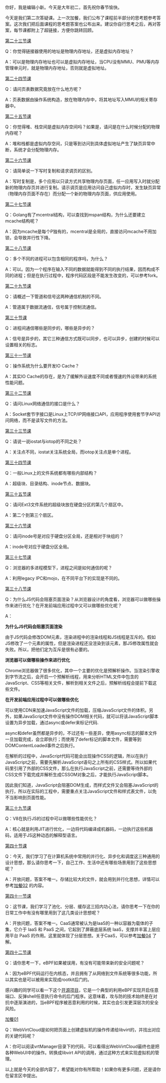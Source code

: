 你好，我是编辑小新。今天是大年初二，首先祝你春节愉快。

今天是我们第二次答疑课。上一次加餐，我们公布了课程前半部分的思考题参考答案。这次我们把后面课程的思考题答案也公布出来。建议你自行思考之后，再对答案，每节课都附上了超链接，方便你跳转回顾。

[第二十三节课](https://time.geekbang.org/column/article/568387)

Q：你觉得链接器使用的地址是物理内存地址，还是虚拟内存地址？

A：可以是物理内存地址也可以是虚拟内存地址，当CPU没有MMU、PMU等内存管理单元时，就是物理内存地址，否则就是虚拟地址。

[第二十四节课](https://time.geekbang.org/column/article/571870)

Q：请问页表数据究竟放在什么地方呢？

A：页表数据由操作系统构造，放在物理内存中，将其地址写入MMU的相关寄存器中。

[第二十五节课](https://time.geekbang.org/column/article/572830)

Q：你觉得堆、栈空间是虚拟内存空间吗？如果是，请问是在什么时候分配的物理内存呢？

A：堆和栈都是虚拟内存空间，只是等到访问到具体虚拟地址产生了缺页异常中断，系统才会分配物理内存。

[第二十六节课](https://time.geekbang.org/column/article/573751)

Q：请简单说一下写时复制和请求调页的区别。

A：写时复制是，多个应用以只读方式共享物理内存页面，任一应用写入时就分配新的物理内存页并进行复制。请示调页是应用访问自己虚拟内存时，发生缺页异常（物理内存页面不存在）而分配一个新的物理内存页面，供应用使用。

[第二十七节课](https://time.geekbang.org/column/article/574305)

Q：Golang有了mcentral结构，可以查找到mspan结构，为什么还要建立mcache结构呢？

A：因为mcache是每个P独有的，mcentral是全局的，直接访问mcache不用加锁，会导致并行性下降。

[第二十八节课](https://time.geekbang.org/column/article/575566)

Q：多个不同的进程可以包含相同的程序吗，为什么？

A：可以。因为一个程序在输入不同的数据就能得到不同的执行结果，因而构成不同的进程；但是在执行过程中，程序代码区段是不能发生改变的，可以参考fork。

[第二十九节课](https://time.geekbang.org/column/article/576947)

Q：请概述一下管道和信号这两种通信机制的不同。

A：管道属于数据流通信，信号属于控制流通信。

[第三十节课](https://time.geekbang.org/column/article/578843)

Q：进程间通信哪些是同步的，哪些是异步的？

A：信号是异步的，其它三种通信方式既可以同步，也可以异步，创建的时候可以设置相关的标志。

[第三十一节课](https://time.geekbang.org/column/article/580037)

Q：操作系统为什么要开发IO Cache？

A：其实IO Cache的存在，是为了缓解外设速度不同或者慢速的外设带来的系统性能问题。

[第三十二节课](https://time.geekbang.org/column/article/580998)

Q：请问Linux网络通信的接口是什么？

A：Socket套节字接口是Linux上TCP/IP网络接口API，应用程序使用套节字API访问网络，而不是读写文件的方法。

[第三十三节课](https://time.geekbang.org/column/article/593096)

Q：请说一说iostat与iotop的不同之处？

A：关注点不同，iostat关注系统全局，而iotop关注点是单个进程。

[第三十四节课](https://time.geekbang.org/column/article/593979)

Q：一般Linux上的文件系统都有哪些内部结构？

A：超级块、目录结构、inode节点、数据块。

[第三十五节课](https://time.geekbang.org/column/article/594921)

Q：请问Ext3文件系统的超级块放在硬盘分区的第几个扇区中。

A：第二个到第三个扇区。

[第三十六节课](https://time.geekbang.org/column/article/595669)

Q：请问inode号是对应于硬盘分区全局，还是相对于块组的？

A：inode号对应于硬盘分区全局。

[第三十七节课](https://time.geekbang.org/column/article/596700)

Q：浏览器的多进程模型下，进程之间是如何通信的呢？

A：利用legacy IPC和mojo，在不同平台下的实现是不同的。

[第三十八节课](https://time.geekbang.org/column/article/597580)

Q：为什么JS代码会阻塞页面渲染？从浏览器设计的角度看，浏览器可以做哪些操作来进行优化？在开发前端应用过程中又可以做哪些优化呢？

A：

**为什么JS代码会阻塞页面渲染**

由于JS代码会修改DOM元素，渲染进程中的渲染线程和JS线程是互斥的。假如JS修改了一个元素的属性，但是渲染进程还没渲染到该元素，那JS修改属性就会失败。所以，把他们定为互斥是很有必要的。

**浏览器可以做哪些操作来进行优化**

Chrome浏览器做了很多优化，其中一个主要的优化是预解析操作。当渲染引擎收到字节流之后，会开启一个预解析线程，用来分析HTML文件中包含的JavaScript、CSS等相关文件，解析到相关文件之后，预解析线程会提前下载这些文件。

**在开发前端应用过程中可以做哪些优化**

可以使用CDN来加速JavaScript文件的加载，压缩JavaScript文件的体积。另外，如果JavaScript文件中没有操作DOM相关代码，就可以将该JavaScript脚本设置为异步加载，通过async或defer来标记代码.

async和defer虽然都是异步的，不过还有一些差异，使用async标志的脚本文件一旦加载完成，会立即执行；而使用了defer标记的脚本文件，需要等到DOMContentLoaded事件之后执行。

在解析的过程中，JavaScript代码可能会出现操作CSS的逻辑，所以在执行JavaScript之前，需要先解析JavaScript语句之上所有的CSS样式。所以如果代码里引用了外部的CSS文件，那么在执行JavaScript之前，还需要等待外部的CSS文件下载完成并解析生成CSSOM对象之后，才能执行JavaScript脚本。

因此我们知道，JavaScript会阻塞DOM生成，而样式文件又会阻塞JavaScript的执行，所以在实际的工程中，需要重点关注JavaScript文件和样式表文件，以免不当影响到页面性能。

[第三十九节课](https://time.geekbang.org/column/article/598688)

Q：V8在执行JS的过程中可以做哪些性能优化？

A：核心就是利用JIT进行优化，一边将代码编译成机器码，一边执行这些机器码，适用于JS这种动态的解释型语言。

[第四十节课](https://time.geekbang.org/column/article/599472)

Q：今天，我们学习了在计算机系统中常用的并行化、异步化和调度这三种通用的设计思想，那么请你思考一下，自己工作、生活中还有哪些场景用到了这些思想呢？

A：开放问题，答案不唯一。存储比较大的文件，就会用到并行化思想，详情可以参考[加餐02](https://time.geekbang.org/column/article/614559) 的内容。

[第四十一节课](https://time.geekbang.org/column/article/600153)

Q：这节课，我们学习了池化、分层、缓存这三招内功心法，请你思考一下在你的日常工作中有没有哪里用到了这几类设计思想呢？

A：开放问题，答案不唯一。CaaS通常被认为是IaaS的一种以容器为载体的子集，它介于 IaaS 和 PaaS 之间，它起到了屏蔽底层系统 IaaS，支撑并丰富上层应用平台 PaaS 的作用。这里就体现了分层思想。关于CaaS，可以参考[加餐04](https://time.geekbang.org/column/article/621251) 了解。

[第四十二节课](https://time.geekbang.org/column/article/600912)

Q：请你思考一下，eBPF如果被误用，有没有可能带来新的安全问题呢？

A：因为eBPF代码运行在内核态，并且拥有了从网络到文件系统等很多功能，所以其实也是可以被用来实现成rootkit后门的。

感兴趣的同学可以看一下这个[开源项目](https://github.com/kris-nova/boopkit)，它是一个典型的利用eBPF实现开启任意端口、反弹shell任意执行命令的后门程序。这意味着，攻与防的技术始终是在对抗中逐渐演进的，当eBPF程序被恶意利用的时候，其实也会引发更深层次的安全风险。

[加餐01](https://time.geekbang.org/column/article/612329)

Q：WebVirtCloud是如何把页面上创建虚拟机的操作传递给libvirt的，并找出对应的关键代码呢？

A：你可以阅读vrtManager目录下的代码，可以看得出WebVirtCloud最终也是把各种WebUI中的操作。转换成libvirt API的调用，通过这种方式来实现虚拟机的管理。

以上就是今天的全部内容了，希望能对你有所帮助！如果你有更多问题，还是请你在留言区中提出。